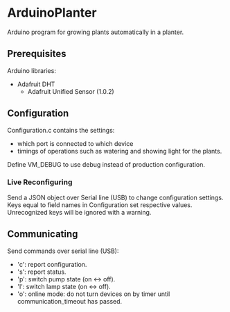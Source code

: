 # ArduinoPlanter

Arduino program for growing plants automatically in a planter.

## Prerequisites

Arduino libraries:

 - Adafruit DHT
    - Adafruit Unified Sensor (1.0.2)

## Configuration

Configuration.c contains the settings:
 - which port is connected to which device
 - timings of operations such as watering and showing light for the plants.

Define VM_DEBUG to use debug instead of production configuration.

### Live Reconfiguring

Send a JSON object over Serial line (USB) to change configuration settings.
Keys equal to field names in Configuration set respective values.
Unrecognized keys will be ignored with a warning.

## Communicating

Send commands over serial line (USB):

 - 'c': report configuration.
 - 's': report status.
 - 'p': switch pump state (on <-> off).
 - 'l': switch lamp state (on <-> off).
 - 'o': online mode: do not turn devices on by timer until communication_timeout has passed.
